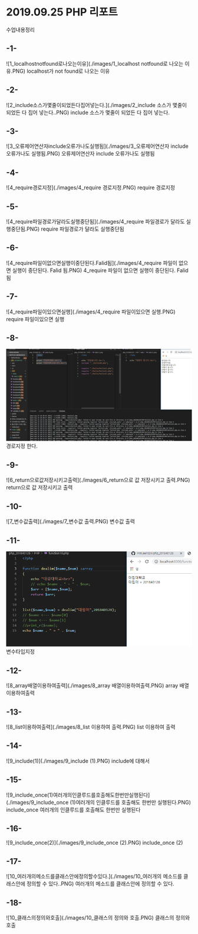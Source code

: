 # 2019.09.25 PHP 리포트

수업내용정리

## -1-
![1_localhostnotfound로나오는이유](./images/1_localhost notfound로 나오는 이유.PNG)
localhost가 not found로 나오는 이유

## -2-
![2_include소스가몇줄이되었든다집어넣는다.](./images/2_include 소스가 몇줄이 되었든 다 집어 넣는다..PNG)
include 소스가 몇줄이 되었든 다 집어 넣는다.

## -3-
![3_오류제어연산자include오류가나도실행됨](./images/3_오류제어연산자 include 오류가나도 실행됨.PNG)
오류제어연산자 include 오류가나도 실행됨

## -4-
![4_require경로지정](./images/4_require 경로지정.PNG)
require 경로지정

## -5-
![4_require파일경로가달라도실행중단됨](./images/4_require 파일경로가 달라도 실행중단됨.PNG)
require 파일경로가 달라도 실행중단됨

## -6-
![4_require파일이없으면실행이중단된다.Falid됨](./images/4_require 파일이 없으면 실행이 중단된다. Falid 됨.PNG)
4_require 파일이 없으면 실행이 중단된다. Falid 됨

## -7-
![4_require파일이있으면실행](./images/4_require 파일이있으면 실행.PNG)
require 파일이있으면 실행

## -8-
![5_경로지정](./images/5_경로지정.PNG)
경로지정 한다.

## -9-
![6_return으로값저장시키고출력](./images/6_return으로 값 저장시키고 출력.PNG)
return으로 값 저장시키고 출력

## -10-
![7_변수값출력](./images/7_변수값 출력.PNG)
변수값 출력

## -11-
![8_변수타입지정](./images/8_변수타입지정.PNG)
변수타입지정

## -12-
![8_array배열이용하여출력](./images/8_array 배열이용하여출력.PNG)
array 배열이용하여출력

## -13-
![8_list이용하여출력](./images/8_list 이용하여 출력.PNG)
list 이용하여 출력

## -14-
![9_include(1)](./images/9_include (1).PNG)
include에 대해서

## -15-
![9_include_once(1)여러개의인클루드를호출해도한번만실행된다](./images/9_include_once (1)여러개의 인클루드를 호출해도 한번만 실행된다.PNG)
include_once 여러개의 인클루드를 호출해도 한번만 실행된다

## -16-
![9_include_once(2)](./images/9_include_once (2).PNG)
include_once (2)

## -17-
![10_여러개의메소드를클래스안에정의할수있다.](./images/10_여러개의 메소드를 클래스안에 정의할 수 있다..PNG)
여러개의 메소드를 클래스안에 정의할 수 있다.

## -18-
![10_클래스의정의와호출](./images/10_클래스의 정의와 호출.PNG)
클래스의 정의와 호출